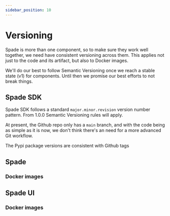 ```yaml
---
sidebar_position: 10
---
```


# Versioning

Spade is more than one component, so to make sure they work well together, we need have
consistent versioning across them. This applies not just to the code and its artifact,
but also to Docker images.

We'll do our best to follow Semantic Versioning once we reach a stable state (v1)
for components. Until then we promise our best efforts to not break things.

## Spade SDK

Spade SDK follows a standard `major.minor.revision` version number pattern. From 1.0.0
Semantic Versioning rules will apply.

At present, the Github repo only has a `main` branch, and with the code being as simple as it is now,
we don't think there's an need for a more advanced Git workflow.

The Pypi package versions are consistent with Github tags

## Spade

### Docker images

## Spade UI

### Docker images